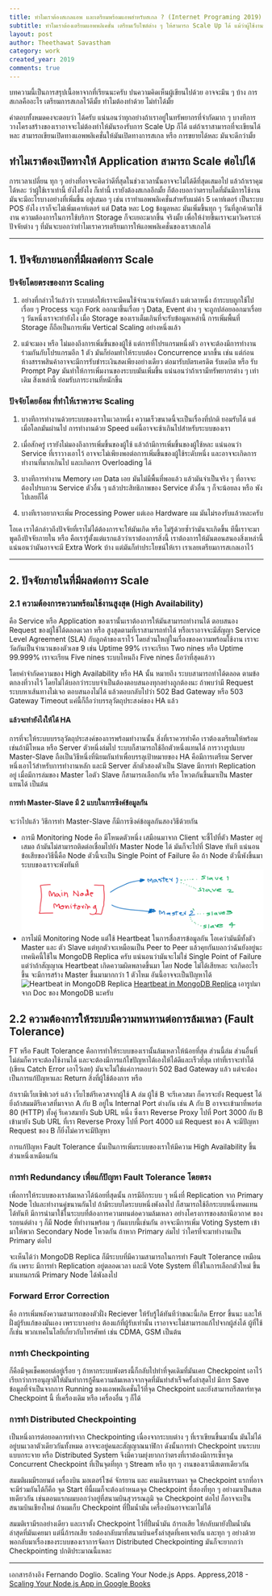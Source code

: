 ```yaml
---
title: ทำไมเราต้องสเกลแอพ และเตรียมพร้อมแอพสำหรับสเกล ? (Internet Programing 2019)
subtitle: ทำไมเราต้องเตรียมแอพพลิเคชั่น เตรียมเว็บไซต์ต่าง ๆ ให้สามารถ Scale Up ได้ แม้ว่าผู้ใช้งานของเราก็ยังคงเท่าเดิม
layout: post
author: Theethawat Savastham
category: work
created_year: 2019
comments: true
---
```


บทความนี้เป็นการสรุปเนื้อหาจากที่เรียนนะครับ ปนความคิดเห็นผู้เขียนไปด้วย อาจจะมึน ๆ บ้าง
การสเกลคืออะไร เตรียมการสเกลไว้ดีมั้ย ทำไมต้องทำด้วย ไม่ทำได้มั้ย

คำตอบทั้งหมดคงจะตอบว่า ได้ครับ แน่นอนว่าทุกอย่างถ้าเราอยู่ในทรัพยากรที่จำกัดมาก ๆ บางทีการวางโครงสร้างของเราอาจจะไม่ต้องทำให้มันรองรับการ Scale Up ก็ได้ แต่ถ้าเราสามารถที่จะเขียนได้หละ สามารถเขียนเปิดทางแอพพลิเคชั่นให้มันเปิดทางการสเกล หรือ การขยายได้หละ มันจะดีกว่ามั้ย

## ทำไมเราต้องเปิดทางให้ Application สามารถ Scale ต่อไปได้

การเวลาเปลี่ยน ทุก ๆ อย่างที่อาจจะคิดว่าดีที่สุดในช่วงเวลานั้นอาจจะไม่ได้ดีที่สุดเสมอไป แล้วถ้าเราคุมได้หละ ว่าผู้ใช้เราเท่านี้ ยังไงยังไง ก็เท่านี้ เรายังต้องสเกลอีกมั้ย ก็ต้องบอกว่าตราบใดที่มันมีการใช้งานมันจะมีอะไรบางอย่างที่เพิ่มขึ้น อยู่เสมอ ๆ เช่น เราทำแอพพลิเคชั่นสำหรับแม่ค้า 5 เคาท์เตอร์ เป็นระบบ POS ยังไง เราก็จะไม่เพิ่มเคาท์เตอร์ แต่ Data หละ Log ข้อมูลหละ มันเพิ่มขึ้นทุก ๆ วันที่ลูกค้ามาใช้งาน ความต้องการในการใช้บริการ Storage ก็จะเยอะมากขึ้น จริงมั้ย เพื่อให้ง่ายขึ้นเราจะมาวิเคราะห์ปัจจัยต่าง ๆ ที่มันจะบอกว่าทำไมเราควรเตรียมการให้แอพพลิเคชั่นของเราสเกลได้

---

## 1. ปัจจัยภายนอกที่มีผลต่อการ Scale

### ปัจจัยโดยตรงของการ Scaling

1. อย่างที่กล่าวไว้แล้วว่า ระบบต่อให้เราจะมีคนใช้จำนวนจำกัดแล้ว แต่เวลาหนึ่ง ถ้าระบบถูกใช้ไปเรื่อย ๆ Process จะถูก Fork ออกมาขึ้นเรื่อย ๆ Data, Event ต่าง ๆ จะถูกปล่อยออกมาเรื่อย ๆ วันหนึ่งเราจะทำยังไง เมื่อ Storage ของเราเต็มเกินที่จะรับข้อมูลเหล่านี้ การเพิ่มพื้นที่ Storage ก็ถือเป็นการเพิ่ม Vertical Scaling อย่างหนึ่งแล้ว

2. แม้จะมอง หรือ ไม่มองถึงการเพิ่มขึ้นของผู้ใช้ แต่การที่โปรแกรมหนึ่งตัว อาจจะต้องมีการทำงานร่วมกันกับโปรแกรมอีก 1 ตัว มันก็ย่อมทำให้ระบบต้อง Concurrence มากขึ้น เช่น แต่ก่อนห้างสรรพสินค้าอาจจะมีการรับชำระเงินสดเพียงอย่างเดียว ต่อมารับบัตรเครดิต รับเดบิต หรือ รับ Prompt Pay มันทำให้การเพิ่มงานของระบบมันเพิ่มขึ้น แน่นอนว่าถ้าเรามีทรัพยากรต่าง ๆ เท่าเดิม สิ่งเหล่านี้ ย่อมรับภาระงานที่หนักขึ้น

### ปัจจัยโดยอ้อม ที่ทำให้เราควรจะ Scaling

1. บางทีการทำงานด้วยระบบของเราในเวลาหนึ่ง ความเร็วขนาดนี้จะเป็นเรื่องที่ปกติ ยอมรับได้ แต่เมื่อโลกมันผ่านไป การทำงานด้วย Speed แค่นี้อาจจะช้าเกินไปสำหรับระบบของเรา

2. เมื่อสักครู่ เรายังไม่มองถึงการเพิ่มขึ้นของผู้ใช้ แล้วถ้ามีการเพิ่มขึ้นของผู้ใช้หละ แน่นอนว่า Service ที่เราวางเอาไว้ อาจจะไม่เพียงพอต่อการเพิ่มขึ้นของผู้ใช้ระดับหนึ่ง และอาจจะเกิดการทำงานที่มากเกินไป และเกิดการ Overloading ได้

3. บางทีการทำงาน Memory เอย Data เอย มันไม่มีพื้นที่พอแล้ว แล้วมันจำเป็นจริง ๆ ที่อาจจะต้องไปรบกวน Service ตัวอื่น ๆ แล้วประสิทธิภาพของ Service ตัวอื่น ๆ ก็จะน้อยลง หรือ พังไปเลยก็ได้

4. บางทีเราอยากจะเพิ่ม Processing Power แต่เออ Hardware ผม มันไม่รองรับแล้วหละครับ

โอเค เราได้กล่าวถึงปัจจัยที่เราไม่ได้ต้องการจะให้มันเกิด หรือ ไม่รู้ด้วยซ้ำว่ามันจะเกิดขึ้น ทีนี้เราจะมาพูดถึงปัจจัยภายใน หรือ คือเรารู้ตั้งแต่แรกแล้วว่าเราต้องการสิ่งนี้ เราต้องการให้มันตอนสนองสิ่งเหล่านี้ แน่นอนว่ามันอาจจะมี Extra Work บ้าง แต่มันก็ทำประโยชน์ให้เรา เราเลยเตรียมการสเกลเอาไว้

---

## 2. ปัจจัยภายในที่มีผลต่อการ Scale

### 2.1 ความต้องการความพร้อมใช้งานสูงสุด (High Availability)

คือ Service หรือ Application ของเรานั้นเราต้องการให้มันสามารถทำงานได้ ตอบสนอง Request ของผู้ใช้ได้ตลอดเวลา หรือ สูงสุดตามที่เราสามารถทำได้ หรือเราอาจจะมีสัญญา Service Level Agreement (SLA) กับลูกค้าของเราไว้ โดยส่วนใหญ่ในเรื่องของความพร้อมใช้งาน เราจะวัดกันเป็นจำนวนของตัวเลข 9 เช่น Uptime 99% เราจะเรียก Two nines หรือ Uptime 99.999% เราจะเรียน Five nines ระบบไหนถึง Five nines ถือว่าที่สุดแล้วว

โดยคำจำกัดความของ High Availability หรือ HA นั้น หมายถึง ระบบสามารถทำได้ตลอด ตามข้อตกลงที่วางไว้ โดยไม่ได้บอกว่าระบบจำเป็นต้องตอบสนองทุกอย่างถูกต้องนะ ถ้าพบว่ามี Request ระบบหาเส้นทางไม่เจอ ตอบสนองไม่ได้ แล้วตอบกลับไปว่า 502 Bad Gateway หรือ 503 Gateway Timeout แค่นี้ก็ถือว่าบรรลุวัตถุประสงค์ของ HA แล้ว

#### แล้วจะทำยังไงให้ได้ HA

การที่จะให้ระบบบรรลุวัตถุประสงค์ของการพร้อมทำงานนั้น สิ่งที่เราควรทำคือ เราต้องเตรียมให้พร้อม เช่นถ้ามีโหนด หรือ Server ตัวหนึ่งล่มไป ระบบก็สามารถใช้อีกตัวหนึ่งแทนได้ การวางรูปแบบ Master-Slave ถือเป็นวิธีหนึ่งที่นิยมกันทำเพื่อบรรลุเป้าหมายของ HA คือมีการเตรียม Server หนึ่งเอาไว้สำหรับการทำงานหลัก และมี Server สักตัวสองตัวเป็น Slave มีการทำ Replication อยู่ เมื่อมีการล่มของ Master ไอตัว Slave ก็สามารถเลือกกัน หรือ โหวตกันขึ้นมาเป็น Master แทนได้ เป็นต้น

#### การทำ Master-Slave มี 2 แบบในการซิงค์ข้อมูลกัน

จะว่าไปแล้ว วิธีการทำ Master-Slave ก็มีการซิงค์ข้อมูลกันสองวิธีด้วยกัน

- การมี Monitoring Node คือ มีโหนดตัวหนึ่ง เสมือนมาจาก Client จะชี้ไปที่ตัว Master อยู่เสมอ ถ้ามันไม่สามารถติดต่อเชื่อมไปยัง Master Node ได้ มันก็จะไปที่ Slave ทันที แน่นอนข้อเสียของวิธีนี้คือ Node ตัวนี้จะเป็น Single Point of Failure คือ ถ้า Node ตัวนี้พังขึ้นมาระบบของเราจะพังทันที
  ![Monitor Node Master Slave](/assets/internetprograming/monitor-node.png)
- การไม่มี Monitoring Node แต่ใช้ Heartbeat ในการสื่อสารข้อมูลกัน โอเคว่ามันมีทั้งตัว Master และ ตัว Slave แต่ทุกตัวจะเหมือนเป็น Peer to Peer แล้วคุยกันบอกว่าฉันยังอยู่นะ เทคนิคนี้ใช้ใน MongoDB Replica ครับ แน่นอนว่ามันจะไม่ใช่ Single Point of Failure แต่ว่าถ้าสัญญาณ Heartbeat เกิดความผิดพลาดขึ้นมา โดย Node ไม่ได้เสียหละ จะเกิดอะไรขึ้น จะมีการสร้าง Master ขึ้นมามากกว่า 1 ตัวไหม อันนี้อาจจะเป็นปัญหาได้
  ![Heartbeat in MongoDB Replica](https://docs.mongodb.com/manual/_images/replica-set-primary-with-two-secondaries.bakedsvg.svg)
  [Heartbeat in MongoDB Replica](https://docs.mongodb.com/manual/core/replica-set-architecture-three-members/) เอารูปมาจาก Doc ของ MongoDB นะครับ

## 2.2 ความต้องการให้ระบบมีความทนทานต่อการล้มเหลว (Fault Tolerance)

FT หรือ Fault Tolerance คือการทำให้ระบบของเรานั้นล้มเหลวให้น้อยที่สุด ส่วนนี้ล่ม ส่วนอื่นที่ไม่ล่มก็ควรจะต้องใช้งานได้ และจะต้องมีการแก้ไขปัญหาได้เองให้ได้ดีและเร็วที่สุด เท่าที่เราจะทำได้ (เขียน Catch Error เอาไว้เลย) มันจะไม่ใช่แค่การตอบว่า 502 Bad Gateway แล้ว แต่จะต้องเป็นการแก้ปัญหาและ Return สิ่งที่ผู้ใช้ต้องการ หรือ

ถ้าเรามีเว็บเซิฟเวอร์ แล้ว เว็บไซต์รีเควสจากผู้ใช้ A ล่ม ผู้ใช้ B จะรีเควสมา ก็ควรจะยัง Request ได้ ยิ่งถ้าสมมติรีเควสที่มาจาก A กับ B อยู่ใน Internal Port ต่างกัน เช่น A กับ B อาจจะเข้ามาที่พอร์ต 80 (HTTP) ทั้งคู่ รีเควสมายัง Sub URL หนึ่ง ซึ่งเรา Reverse Proxy ไปที่ Port 3000 กับ B เข้ามายัง Sub URL ที่เรา Reverse Proxy ไปที่ Port 4000 แม้ Request ของ A จะมีปัญหา Request ของ B ก็ยิ่งไม่ควรจะมีปัญหา

การแก้ปัญหา Fault Tolerance นั้นเป็นการเพิ่มระบบของเราให้มีความ High Availability ขึ้นส่วนหนึ่งเหมือนกัน

### การทำ Redundancy เพื่อแก้ปัญหา Fault Tolerance โดยตรง

เพื่อการให้ระบบของเราล้มเหลวได้น้อยที่สุดนั้น การมีอีกระบบ ๆ หนึ่งที่ Replication จาก Primary Node ไปและทำงานคู่ขนานกันไป ถ้ามีระบบใดระบบหนึ่งพังลงไป ก็สามารถใช้อีกระบบหนึ่งทดแทนได้ทันที มีการนำมาใช้ในระบบที่ต้องการความทนต่อความล้มเหลว อย่างโครงการของสถานีอวกาศ ของรถยนต์ต่าง ๆ ก็มี Node ที่ทำงานพร้อม ๆ กันแบบนี้เช่นกัน อาจจะมีการเพิ่ม Voting System เข้ามาให้พวก Secondary Node โหวตกัน ถ้าหาก Primary ล่มไป ว่าใครที่จะมาทำงานเป็น Primary ต่อไป

จะเห็นได้ว่า MongoDB Replica ก็มีระบบที่มีความสามารถในการทำ Fault Tolerance เหมือนกัน เพราะ มีการทำ Replication อยู่ตลอดเวลา และมี Vote System ที่ใช้ในการเลือกตัวใหม่ ขึ้นมาแทนกรณี Primary Node ได้พังลงไป

### Forward Error Correction

คือ การเพิ่มพลังความสามารถของตัวฝั่ง Reciever ให้รับรู้ได้ทันทีว่าขณะนี้เกิด Error ขึ้นนะ และให้ฝั่งผู้รับแก้ของมันเอง เพราะบางอย่าง ต้องแก้ที่ผู้รับเท่านั้น เราอาจจะไม่สามารถแก้ไปจากผู้ส่งได้ ผู้ที่ใช้ก็เช่น พวกเทคโนโลยีเกี่ยวกับโทรศัพท์ เช่น CDMA, GSM เป็นต้น

### การทำ Checkpointing

ก็คือมีจุดเช็คพอยต์อยู่เรื่อย ๆ ถ้าหากระบบพังตรงนี้ก็กลับไปทำที่จุดเดิมที่มันเคย Checkpoint เอาไว้ เรียกว่าการอนุญาติให้มันทำการกู้คืนความล้มเหลวจากจุดที่มันทำสำเร็จครั้งล่าสุดไป มีการ Save ข้อมูลที่จำเป็นจากการ Running ของแอพพลิเคชั่นไว้ที่จุด Checkpoint และยังสามารถรีสตาร์ทจุด Checkpoint นี้ ที่เครื่องเดิม หรือ เครื่องอื่น ๆ ก็ได้

### การทำ Distributed Checkpointing

เป็นหนึ่งการต่อยอดการทำจาก Checkpointing เนื่องจากระบบต่าง ๆ ที่เราเขียนขึ้นมานั้น มันไม่ได้อยู่บนเวลาตัวเดียวกันทั้งหมด อาจจะอยู่คนละสัญญาณนาฬิกา ดังนั้นการทำ Checkpoint บนระบบแบบกระจาย หรือ Distributed System จึงมีความยุ่งยากกว่าตรงที่เราต้องมีการเซ็ทจุด Concurrent Checkpoint ที่เป็นจุดที่ทุก ๆ Stream หรือ ทุก ๆ งานของเรามีสเตทเดียวกัน

สมมติผมมีรถยนต์ เครื่องบิน มอเตอร์ไซค์ จักรยาน และ คนเดินธรรมดา จุด Checkpoint แรกที่อาจจะมีร่วมกันได้ก็คือ จุด Start ทีนี้ผมก็จะต้องกำหนดจุด Checkpoint ที่สองที่ทุก ๆ อย่างมาเป็นสเตทเดียวกัน เช่นตอนแรกผมบอกว่าอยู่ที่สนามบินสุวรรณภูมิ จุด Checkpoint ต่อไป ก็อาจจะเป็นสนามบินเชียงใหม่ ถ้าผมเก็บ Checkpoint ที่ปั้มน้ำมัน เครื่องบินอาจจะมาไม่ได้

สมมติเรามีรถอย่างเดียว และเราตั้ง Checkpoint ไว้ที่ปั้มน้ำมัน ถ้ารถเสีย ให้กลับมายังปั้มน้ำมันล่าสุดที่มันเคยมา แต่นี่ถ้ารถเสีย รถต้องกลับมาที่สนามบินครั้งล่าสุดที่เคยเจอกัน และทุก ๆ อย่างด้วย พอกลับมาเรื่องของระบบของเราการจัดการ Distributed Checkpointing มันก็จะยากกว่า Checkpointing ปกติประมาณนี้แหละ

---

เอกสารอ้างอิง
Fernando Doglio. Scaling Your Node.js Apps. Appress,2018 - [Scaling Your Node.js App in Google Books](https://books.google.co.th/books/about/Scaling_Your_Node_js_Apps.html?id=noF8DwAAQBAJ&source=kp_cover&redir_esc=y)
